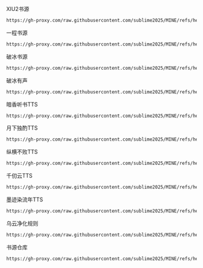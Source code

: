 XIU2书源
````bash
https://gh-proxy.com/raw.githubusercontent.com/sublime2025/MINE/refs/heads/master/Read/XIU2.json
````
一程书源
````bash
https://gh-proxy.com/raw.githubusercontent.com/sublime2025/MINE/refs/heads/master/Read/一程书源.json
````
破冰书源
````bash
https://gh-proxy.com/raw.githubusercontent.com/sublime2025/MINE/refs/heads/master/Read/破冰书源.json
````

破冰有声
````bash
https://gh-proxy.com/raw.githubusercontent.com/sublime2025/MINE/refs/heads/master/Read/破冰有声.json
````

暗香听书TTS
````bash
https://gh-proxy.com/raw.githubusercontent.com/sublime2025/MINE/refs/heads/master/Read/暗香听书TTS.json
````

月下独酌TTS
````bash
https://gh-proxy.com/raw.githubusercontent.com/sublime2025/MINE/refs/heads/master/Read/月下独酌TTS.json
````

纵横不败TTS
````bash
https://gh-proxy.com/raw.githubusercontent.com/sublime2025/MINE/refs/heads/master/Read/纵横不败TTS.json
````

千仞云TTS
````bash
https://gh-proxy.com/raw.githubusercontent.com/sublime2025/MINE/refs/heads/master/Read/千仞云TTS.json
````

墨迹染流年TTS
````bash
https://gh-proxy.com/raw.githubusercontent.com/sublime2025/MINE/refs/heads/master/Read/墨迹染流年TTS.json
````

乌云净化规则
````bash
https://gh-proxy.com/raw.githubusercontent.com/sublime2025/MINE/refs/heads/master/Read/乌云净化.json
````

书源仓库
````bash
https://gh-proxy.com/raw.githubusercontent.com/sublime2025/MINE/refs/heads/master/Read/书源仓库.txt
````
